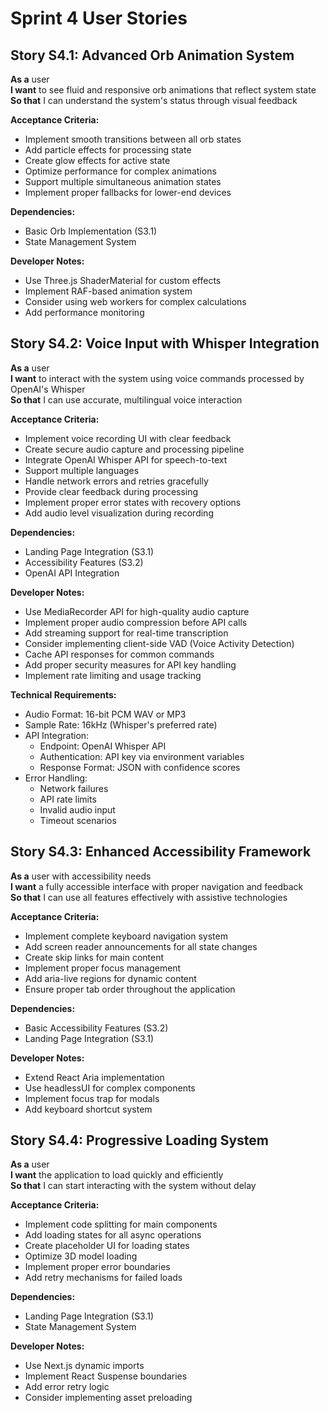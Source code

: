 # Sprint 4 User Stories

## Story S4.1: Advanced Orb Animation System
**As a** user  
**I want** to see fluid and responsive orb animations that reflect system state  
**So that** I can understand the system's status through visual feedback

**Acceptance Criteria:**
- Implement smooth transitions between all orb states
- Add particle effects for processing state
- Create glow effects for active state
- Optimize performance for complex animations
- Support multiple simultaneous animation states
- Implement proper fallbacks for lower-end devices

**Dependencies:** 
- Basic Orb Implementation (S3.1)
- State Management System

**Developer Notes:**
- Use Three.js ShaderMaterial for custom effects
- Implement RAF-based animation system
- Consider using web workers for complex calculations
- Add performance monitoring

## Story S4.2: Voice Input with Whisper Integration
**As a** user  
**I want** to interact with the system using voice commands processed by OpenAI's Whisper  
**So that** I can use accurate, multilingual voice interaction

**Acceptance Criteria:**
- Implement voice recording UI with clear feedback
- Create secure audio capture and processing pipeline
- Integrate OpenAI Whisper API for speech-to-text
- Support multiple languages
- Handle network errors and retries gracefully
- Provide clear feedback during processing
- Implement proper error states with recovery options
- Add audio level visualization during recording

**Dependencies:**
- Landing Page Integration (S3.1)
- Accessibility Features (S3.2)
- OpenAI API Integration

**Developer Notes:**
- Use MediaRecorder API for high-quality audio capture
- Implement proper audio compression before API calls
- Add streaming support for real-time transcription
- Consider implementing client-side VAD (Voice Activity Detection)
- Cache API responses for common commands
- Add proper security measures for API key handling
- Implement rate limiting and usage tracking

**Technical Requirements:**
- Audio Format: 16-bit PCM WAV or MP3
- Sample Rate: 16kHz (Whisper's preferred rate)
- API Integration:
  * Endpoint: OpenAI Whisper API
  * Authentication: API key via environment variables
  * Response Format: JSON with confidence scores
- Error Handling:
  * Network failures
  * API rate limits
  * Invalid audio input
  * Timeout scenarios

## Story S4.3: Enhanced Accessibility Framework
**As a** user with accessibility needs  
**I want** a fully accessible interface with proper navigation and feedback  
**So that** I can use all features effectively with assistive technologies

**Acceptance Criteria:**
- Implement complete keyboard navigation system
- Add screen reader announcements for all state changes
- Create skip links for main content
- Implement proper focus management
- Add aria-live regions for dynamic content
- Ensure proper tab order throughout the application

**Dependencies:**
- Basic Accessibility Features (S3.2)
- Landing Page Integration (S3.1)

**Developer Notes:**
- Extend React Aria implementation
- Use headlessUI for complex components
- Implement focus trap for modals
- Add keyboard shortcut system

## Story S4.4: Progressive Loading System
**As a** user  
**I want** the application to load quickly and efficiently  
**So that** I can start interacting with the system without delay

**Acceptance Criteria:**
- Implement code splitting for main components
- Add loading states for all async operations
- Create placeholder UI for loading states
- Optimize 3D model loading
- Implement proper error boundaries
- Add retry mechanisms for failed loads

**Dependencies:**
- Landing Page Integration (S3.1)
- State Management System

**Developer Notes:**
- Use Next.js dynamic imports
- Implement React Suspense boundaries
- Add error retry logic
- Consider implementing asset preloading
